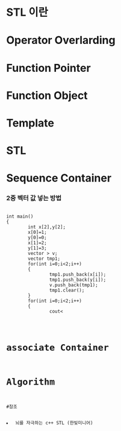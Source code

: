 # STL 이란
# Operator Overlarding
# Function Pointer
# Function Object
# Template
# STL
# Sequence Container
### 2중 벡터 값 넣는 방법
<pre><code>
int main()
{
        int x[2],y[2];
        x[0]=1;
        y[0]=0;
        x[1]=2;
        y[1]=3;
        vector<vector<int> > v;
        vector<int> tmp1;
        for(int i=0;i<2;i++)
        {
                tmp1.push_back(x[i]);
                tmp1.push_back(y[i]);
                v.push_back(tmp1);
                tmp1.clear();
        }
        for(int i=0;i<2;i++)
        {
                cout<<v[i][0]<<" "<<v[i][1]<<endl;
        }
        return 0;
}
</code></pre>
# associate Container
# Algorithm

#참조
<li> 뇌를 자극하는 c++ STL (한빛미니어)
